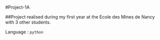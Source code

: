 #Project-1A

##Project realised during my first year at the Ecole des Mines de Nancy with 3 other students.

Language : `python`